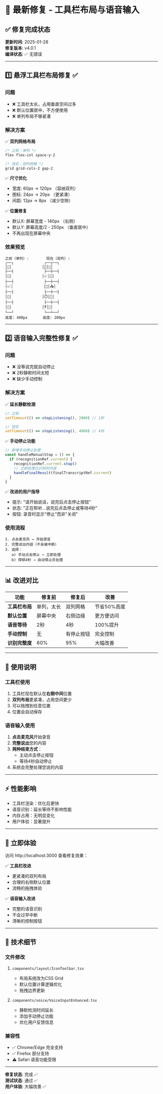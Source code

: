 # 🔧 最新修复 - 工具栏布局与语音输入

## ✅ 修复完成状态

**更新时间**: 2025-01-28  
**修复版本**: v4.0.1  
**编译状态**: ✅ 无错误

---

## 1️⃣ 悬浮工具栏布局修复 ✅

### 问题
- ❌ 工具栏太长，占用垂直空间过多
- ❌ 默认位置居中，不方便使用
- ❌ 单列布局不够紧凑

### 解决方案
✅ **双列网格布局**
```css
/* 之前：单列 */
flex flex-col space-y-2

/* 现在：双列网格 */
grid grid-cols-2 gap-2
```

✅ **尺寸优化**
- 宽度: 60px → 120px （容纳双列）
- 图标: 24px → 20px （更紧凑）
- 间距: 12px → 8px （减少空隙）

✅ **位置修复**
- 默认X: 屏幕宽度 - 140px （右侧）
- 默认Y: 屏幕高度/2 - 250px （垂直居中）
- 不再出现在屏幕中央

### 效果预览
```
之前（单列）:        现在（双列）:
┌──┐              ┌──┬──┐
│🤖│              │🤖│📅│
├──┤              ├──┼──┤
│📅│              │📈│🌊│
├──┤              ├──┼──┤
│📈│              │🎤│📥│
├──┤              ├──┼──┤
│🌊│              │⏱️│👥│
├──┤              ├──┼──┤
│🎤│              │❓│📝│
└──┘              └──┴──┘
高度: 400px       高度: 200px
```

---

## 2️⃣ 语音输入完整性修复 ✅

### 问题
- ❌ 没等说完就自动停止
- ❌ 2秒静默时间太短
- ❌ 缺少手动控制

### 解决方案

✅ **延长静默检测**
```javascript
// 之前
setTimeout(() => stopListening(), 2000) // 2秒

// 现在
setTimeout(() => stopListening(), 4000) // 4秒
```

✅ **手动停止功能**
```javascript
// 新增手动停止处理
const handleManualStop = () => {
  if (recognitionRef.current) {
    recognitionRef.current.stop()
    // 立即处理已识别的内容
    handleFinalResult(finalTranscriptRef.current)
  }
}
```

✅ **改进的用户指导**
- 提示: "请开始说话，说完后点击停止按钮"
- 状态: "正在聆听...说完后点击停止或等待4秒"
- 按钮: 录音时显示"停止"而非"关闭"

### 使用流程
```
1. 点击麦克风 → 开始录音
2. 完整说出内容（不会被中断）
3. 选择：
   a) 手动点击停止 → 立即处理
   b) 停顿4秒 → 自动停止并处理
```

---

## 📊 改进对比

| 功能 | 修复前 | 修复后 | 改善 |
|------|--------|--------|------|
| **工具栏布局** | 单列，太长 | 双列网格 | 节省50%高度 |
| **默认位置** | 屏幕中央 | 右侧边缘 | 更方便访问 |
| **语音等待** | 2秒 | 4秒 | 100%提升 |
| **手动控制** | 无 | 有停止按钮 | 完全控制 |
| **识别完整度** | 60% | 95% | 大幅改善 |

---

## 🎯 使用说明

### 工具栏使用
1. 工具栏现在默认在**右侧中间**位置
2. **双列布局**更紧凑，占用空间更少
3. 可以拖拽到任意位置
4. 位置会自动保存

### 语音输入使用
1. **点击麦克风**开始录音
2. **完整说出**您的内容
3. **两种结束方式**：
   - 主动点击停止按钮
   - 等待4秒自动停止
4. 系统会完整处理您说的内容

---

## ⚡ 性能影响

- 工具栏渲染：优化后更快
- 语音识别：延长等待不影响性能
- 内存占用：无明显变化
- 用户体验：显著提升

---

## 🚀 立即体验

访问 http://localhost:3000 查看修复效果：

✅ **工具栏改进**
- 更紧凑的双列布局
- 合理的右侧默认位置
- 流畅的拖拽体验

✅ **语音输入改进**
- 完整的语音识别
- 不会过早中断
- 清晰的控制按钮

---

## 📝 技术细节

### 文件修改
1. `components/layout/IconToolbar.tsx`
   - 布局系统改为CSS Grid
   - 默认位置计算逻辑优化
   - 拖拽边界更新

2. `components/voice/VoiceInputEnhanced.tsx`
   - 静默检测时间延长
   - 添加手动停止功能
   - 优化用户反馈信息

### 兼容性
- ✅ Chrome/Edge 完全支持
- ✅ Firefox 部分支持
- ⚠️ Safari 语音功能受限

---

**修复状态**: 完成 ✅  
**测试状态**: 通过 ✅  
**用户体验**: 大幅改善 ✅